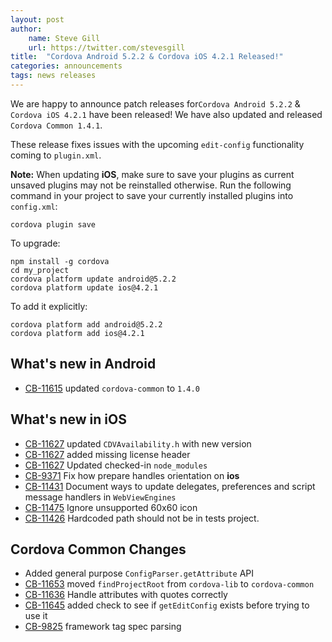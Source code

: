 ```yaml
---
layout: post
author:
    name: Steve Gill
    url: https://twitter.com/stevesgill
title:  "Cordova Android 5.2.2 & Cordova iOS 4.2.1 Released!"
categories: announcements
tags: news releases
---
```


We are happy to announce patch releases for`Cordova Android 5.2.2` & `Cordova iOS 4.2.1` have been released! We have also updated and released `Cordova Common 1.4.1`.

These release fixes issues with the upcoming `edit-config` functionality coming to `plugin.xml`.

**Note:** When updating **iOS**, make sure to save your plugins as current unsaved plugins may not be reinstalled otherwise. Run the following command in your project to save your currently installed plugins into `config.xml`:

    cordova plugin save

To upgrade:

    npm install -g cordova
    cd my_project
    cordova platform update android@5.2.2
    cordova platform update ios@4.2.1

To add it explicitly:

    cordova platform add android@5.2.2
    cordova platform add ios@4.2.1

<!--more-->
## What's new in Android

* [CB-11615](https://issues.apache.org/jira/browse/CB-11615) updated `cordova-common` to `1.4.0`

## What's new in iOS

* [CB-11627](https://issues.apache.org/jira/browse/CB-11627) updated `CDVAvailability.h` with new version
* [CB-11627](https://issues.apache.org/jira/browse/CB-11627) added missing license header
* [CB-11627](https://issues.apache.org/jira/browse/CB-11627) Updated checked-in `node_modules`
* [CB-9371](https://issues.apache.org/jira/browse/CB-9371) Fix how prepare handles orientation on **ios**
* [CB-11431](https://issues.apache.org/jira/browse/CB-11431) Document ways to update delegates, preferences and script message handlers in `WebViewEngines`
* [CB-11475](https://issues.apache.org/jira/browse/CB-11475) Ignore unsupported 60x60 icon
* [CB-11426](https://issues.apache.org/jira/browse/CB-11426) Hardcoded path should not be in tests project.

## Cordova Common Changes

* Added general purpose `ConfigParser.getAttribute` API
* [CB-11653](https://issues.apache.org/jira/browse/CB-11653) moved `findProjectRoot` from `cordova-lib` to `cordova-common`
* [CB-11636](https://issues.apache.org/jira/browse/CB-11636) Handle attributes with quotes correctly
* [CB-11645](https://issues.apache.org/jira/browse/CB-11645) added check to see if `getEditConfig` exists before trying to use it
* [CB-9825](https://issues.apache.org/jira/browse/CB-9825) framework tag spec parsing
